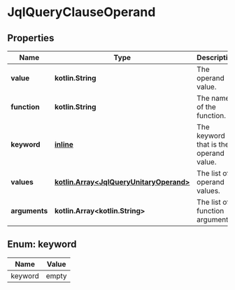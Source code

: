 
# JqlQueryClauseOperand

## Properties
Name | Type | Description | Notes
------------ | ------------- | ------------- | -------------
**value** | **kotlin.String** | The operand value. | 
**function** | **kotlin.String** | The name of the function. | 
**keyword** | [**inline**](#KeywordEnum) | The keyword that is the operand value. | 
**values** | [**kotlin.Array&lt;JqlQueryUnitaryOperand&gt;**](JqlQueryUnitaryOperand.md) | The list of operand values. |  [optional]
**arguments** | **kotlin.Array&lt;kotlin.String&gt;** | The list of function arguments. |  [optional]


<a name="KeywordEnum"></a>
## Enum: keyword
Name | Value
---- | -----
keyword | empty



